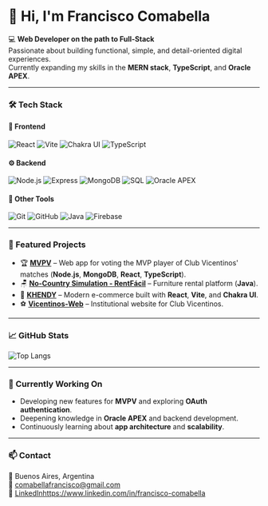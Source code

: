 # 👋 Hi, I'm Francisco Comabella

💻 **Web Developer on the path to Full-Stack**  
Passionate about building functional, simple, and detail-oriented digital experiences.  
Currently expanding my skills in the **MERN stack**, **TypeScript**, and **Oracle APEX**.


---

### 🛠️ Tech Stack

#### 🧩 Frontend
![React](https://img.shields.io/badge/React-20232A?style=for-the-badge&logo=react&logoColor=61DAFB)
![Vite](https://img.shields.io/badge/Vite-646CFF?style=for-the-badge&logo=vite&logoColor=white)
![Chakra UI](https://img.shields.io/badge/Chakra_UI-319795?style=for-the-badge&logo=chakraui&logoColor=white)
![TypeScript](https://img.shields.io/badge/TypeScript-007ACC?style=for-the-badge&logo=typescript&logoColor=white)

#### ⚙️ Backend
![Node.js](https://img.shields.io/badge/Node.js-339933?style=for-the-badge&logo=node.js&logoColor=white)
![Express](https://img.shields.io/badge/Express.js-000000?style=for-the-badge&logo=express&logoColor=white)
![MongoDB](https://img.shields.io/badge/MongoDB-4EA94B?style=for-the-badge&logo=mongodb&logoColor=white)
![SQL](https://img.shields.io/badge/SQL-025E8C?style=for-the-badge&logo=postgresql&logoColor=white)
![Oracle APEX](https://img.shields.io/badge/Oracle_APEX-F80000?style=for-the-badge&logo=oracle&logoColor=white)

#### 🧠 Other Tools
![Git](https://img.shields.io/badge/Git-F05032?style=for-the-badge&logo=git&logoColor=white)
![GitHub](https://img.shields.io/badge/GitHub-181717?style=for-the-badge&logo=github&logoColor=white)
![Java](https://img.shields.io/badge/Java-ED8B00?style=for-the-badge&logo=openjdk&logoColor=white)
![Firebase](https://img.shields.io/badge/Firebase-FFCA28?style=for-the-badge&logo=firebase&logoColor=black)

---

### 🚀 Featured Projects
- 🏆 **[MVPV](https://github.com/Comagol/MVPV)** – Web app for voting the MVP player of Club Vicentinos' matches (**Node.js**, **MongoDB**, **React**, **TypeScript**).  
- 🪑 **[No-Country Simulation - RentFácil](https://github.com/No-Country-simulation/C23-64-N-webapp)** – Furniture rental platform (**Java**).  
- 💼 **[KHENDY](https://github.com/Comagol/KHENDY)** – Modern e-commerce built with **React**, **Vite**, and **Chakra UI**.  
- ⚽ **[Vicentinos-Web](https://github.com/Comagol/Vicentinos-Web)** – Institutional website for Club Vicentinos.

---

### 📈 GitHub Stats
![Top Langs](https://github-readme-stats.vercel.app/api/top-langs/?username=Comagol&layout=compact&theme=radical&hide_border=true)

---

### 🌱 Currently Working On
- Developing new features for **MVPV** and exploring **OAuth authentication**.  
- Deepening knowledge in **Oracle APEX** and backend development.  
- Continuously learning about **app architecture** and **scalability**.

---

### 📫 Contact
📍 Buenos Aires, Argentina  
📧 [comabellafrancisco@gmail.com](mailto:comabellafrancisco@gmail.com)  
🔗 [LinkedIn](https://www.linkedin.com/in/francisco-comabella)https://www.linkedin.com/in/francisco-comabella

